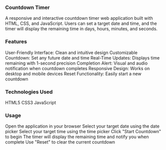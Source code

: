 ### Countdown Timer ###

A responsive and interactive countdown timer web application built with HTML, CSS, and JavaScript. Users can set a target date and time, and the timer will display the remaining time in days, hours, minutes, and seconds.

### Features

User-Friendly Interface: Clean and intuitive design
Customizable Countdown: Set any future date and time
Real-Time Updates: Displays time remaining with 1-second precision
Completion Alert: Visual and audio notification when countdown completes
Responsive Design: Works on desktop and mobile devices
Reset Functionality: Easily start a new countdown

### Technologies Used

HTML5
CSS3 
JavaScript


### Usage

Open the application in your browser
Select your target date using the date picker
Select your target time using the time picker
Click "Start Countdown" to begin
The timer will display the remaining time and notify you when complete
Use "Reset" to clear the current countdown
